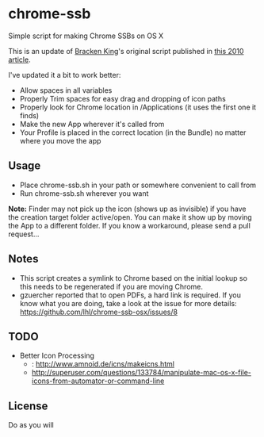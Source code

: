 chrome-ssb
==========
Simple script for making Chrome SSBs on OS X

This is an update of [Bracken King](https://twitter.com/brackenthebox)'s original script published in [this 2010 article](http://www.lessannoyingcrm.com/articles/149/Create_application_shortcuts_in_Google_Chrome_on_a_Mac).

I've updated it a bit to work better:
* Allow spaces in all variables
* Properly Trim spaces for easy drag and dropping of icon paths
* Properly look for Chrome location in /Applications (it uses the first one it finds)
* Make the new App wherever it's called from
* Your Profile is placed in the correct location (in the Bundle) no matter where you move the app

## Usage
* Place chrome-ssb.sh in your path or somewhere convenient to call from
* Run chrome-ssb.sh wherever you want

**Note:** Finder may not pick up the icon (shows up as invisible) if you have the creation target folder active/open. You can make it show up by moving the App to a different folder. If you know a workaround, please send a pull request...

## Notes
* This script creates a symlink to Chrome based on the initial lookup so this needs to be regenerated if you are moving Chrome. 
* gzuercher reported that to open PDFs, a hard link is required. If you know what you are doing, take a look at the issue for more details: https://github.com/lhl/chrome-ssb-osx/issues/8

## TODO
* Better Icon Processing
  * : http://www.amnoid.de/icns/makeicns.html
  * http://superuser.com/questions/133784/manipulate-mac-os-x-file-icons-from-automator-or-command-line

## License
Do as you will
